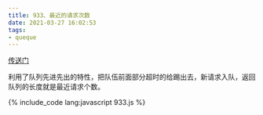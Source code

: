 ```yaml
---
title: 933、最近的请求次数
date: 2021-03-27 16:02:53
tags:
- queque
---
```

[传送门](https://leetcode-cn.com/problems/number-of-recent-calls/)

利用了队列先进先出的特性，把队伍前面部分超时的给踢出去，新请求入队，返回队列的长度就是最近请求个数。

{% include_code lang:javascript 933.js %}